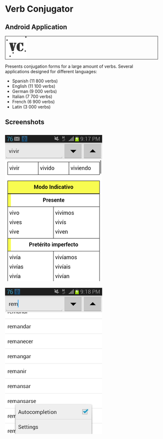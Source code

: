 
# Verb Conjugator

## Android Application
<div class="div-custom1" style="border: 1px solid #333;">
  <img src="english/source/res/drawable-hdpi/icon_common.png" />
</div>

Presents conjugation forms for a large amount of verbs.
Several applications designed for different languages:

  - Spanish (11 800 verbs)
  - English (11 100 verbs)
  - German (9 000 verbs)
  - Italian (7 700 verbs)
  - French (6 900 verbs)
  - Latin (3 000 verbs)



## Screenshots

![img1](spanish/source/img/img1.png)
---
![img2](spanish/source/img/img2.png)
